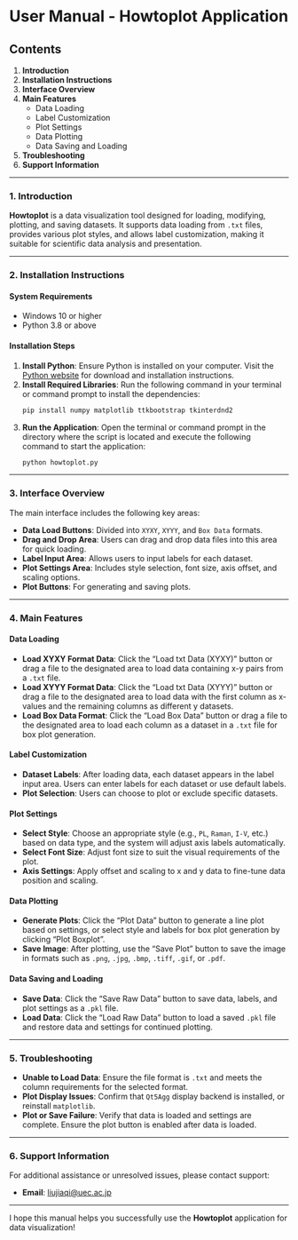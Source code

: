 
# User Manual - Howtoplot Application

## Contents
1. **Introduction**
2. **Installation Instructions**
3. **Interface Overview**
4. **Main Features**
   - Data Loading
   - Label Customization
   - Plot Settings
   - Data Plotting
   - Data Saving and Loading
5. **Troubleshooting**
6. **Support Information**

---

### 1. Introduction
**Howtoplot** is a data visualization tool designed for loading, modifying, plotting, and saving datasets. It supports data loading from `.txt` files, provides various plot styles, and allows label customization, making it suitable for scientific data analysis and presentation.

---

### 2. Installation Instructions
#### System Requirements
- Windows 10 or higher
- Python 3.8 or above

#### Installation Steps
1. **Install Python**: Ensure Python is installed on your computer. Visit the [Python website](https://www.python.org/) for download and installation instructions.
2. **Install Required Libraries**: Run the following command in your terminal or command prompt to install the dependencies:
   ```bash
   pip install numpy matplotlib ttkbootstrap tkinterdnd2
   ```
3. **Run the Application**: Open the terminal or command prompt in the directory where the script is located and execute the following command to start the application:
   ```bash
   python howtoplot.py
   ```

---

### 3. Interface Overview
The main interface includes the following key areas:
- **Data Load Buttons**: Divided into `XYXY`, `XYYY`, and `Box Data` formats.
- **Drag and Drop Area**: Users can drag and drop data files into this area for quick loading.
- **Label Input Area**: Allows users to input labels for each dataset.
- **Plot Settings Area**: Includes style selection, font size, axis offset, and scaling options.
- **Plot Buttons**: For generating and saving plots.

---

### 4. Main Features

#### Data Loading
- **Load XYXY Format Data**: Click the “Load txt Data (XYXY)” button or drag a file to the designated area to load data containing x-y pairs from a `.txt` file.
- **Load XYYY Format Data**: Click the “Load txt Data (XYYY)” button or drag a file to the designated area to load data with the first column as x-values and the remaining columns as different y datasets.
- **Load Box Data Format**: Click the “Load Box Data” button or drag a file to the designated area to load each column as a dataset in a `.txt` file for box plot generation.

#### Label Customization
- **Dataset Labels**: After loading data, each dataset appears in the label input area. Users can enter labels for each dataset or use default labels.
- **Plot Selection**: Users can choose to plot or exclude specific datasets.

#### Plot Settings
- **Select Style**: Choose an appropriate style (e.g., `PL`, `Raman`, `I-V`, etc.) based on data type, and the system will adjust axis labels automatically.
- **Select Font Size**: Adjust font size to suit the visual requirements of the plot.
- **Axis Settings**: Apply offset and scaling to x and y data to fine-tune data position and scaling.

#### Data Plotting
- **Generate Plots**: Click the “Plot Data” button to generate a line plot based on settings, or select style and labels for box plot generation by clicking “Plot Boxplot”.
- **Save Image**: After plotting, use the “Save Plot” button to save the image in formats such as `.png`, `.jpg`, `.bmp`, `.tiff`, `.gif`, or `.pdf`.
  
#### Data Saving and Loading
- **Save Data**: Click the “Save Raw Data” button to save data, labels, and plot settings as a `.pkl` file.
- **Load Data**: Click the “Load Raw Data” button to load a saved `.pkl` file and restore data and settings for continued plotting.

---

### 5. Troubleshooting
- **Unable to Load Data**: Ensure the file format is `.txt` and meets the column requirements for the selected format.
- **Plot Display Issues**: Confirm that `Qt5Agg` display backend is installed, or reinstall `matplotlib`.
- **Plot or Save Failure**: Verify that data is loaded and settings are complete. Ensure the plot button is enabled after data is loaded.

---

### 6. Support Information
For additional assistance or unresolved issues, please contact support:  
- **Email**: liujiaqi@uec.ac.jp

---

I hope this manual helps you successfully use the **Howtoplot** application for data visualization!
